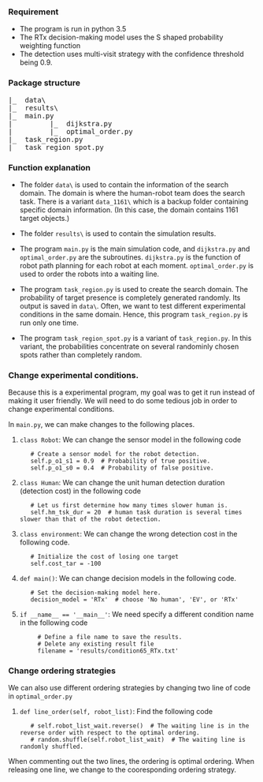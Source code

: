 ### Requirement
- The program is run in python 3.5 
- The RTx decision-making model uses the S shaped probability weighting function
- The detection uses multi-visit strategy with the confidence threshold being 0.9.

### Package structure
<pre>
|_  data\
|_  results\
|_  main.py  
|         |_  dijkstra.py  
|         |_  optimal_order.py
|_  task_region.py
|_  task_region_spot.py
</pre>
### Function explanation
- The folder `data\` is used to contain the information of the search domain. The domain is where the human-robot team does the search task. There is a variant `data_1161\` which is a backup folder containing specific domain information. (In this case, the domain contains 1161 target objects.)

- The folder `results\` is used to contain the simulation results.
- The program `main.py` is the main simulation code, and `dijkstra.py` and `optimal_order.py` are the subroutines. `dijkstra.py` is the function of robot path planning for each robot at each moment. `optimal_order.py` is used to order the robots into a waiting line. 
- The program `task_region.py` is used to create the search domain. The probability of target presence is completely generated randomly. Its output is saved in `data\`. Often, we want to test different experimental conditions in the same domain. Hence, this program `task_region.py` is run only one time. 
- The program `task_region_spot.py` is a variant of `task_region.py`. In this variant, the probabilities concentrate on several randominly chosen spots rather than completely random.  

### Change experimental conditions.
Because this is a experimental program, my goal was to get it run instead of making it user friendly. We will need to do some tedious job in order to change experimental conditions. 

In `main.py`, we can make changes to the following places.  
1. `class Robot`: We can change the sensor model in the following code

          # Create a sensor model for the robot detection.
          self.p_o1_s1 = 0.9  # Probability of true positive.
          self.p_o1_s0 = 0.4  # Probability of false positive.

2. `class Human`: We can change the unit human detection duration (detection cost) in the following code

          # Let us first determine how many times slower human is.
          self.hm_tsk_dur = 20  # human task duration is several times slower than that of the robot detection.

3. `class environment`: We can change the wrong detection cost in the following code.
                 
          # Initialize the cost of losing one target
          self.cost_tar = -100

4. `def main()`: We can change decision models in the following code.

          # Set the decision-making model here.
          decision_model = 'RTx'  # choose 'No human', 'EV', or 'RTx'
 
5. `if __name__ == '__main__'`: We need specify a different condition name in the following code

            # Define a file name to save the results.
            # Delete any existing result file
            filename = 'results/condition65_RTx.txt'
            
 ### Change ordering strategies
 We can also use different ordering strategies by changing two line of code in `optimal_order.py`
 
 1. `def line_order(self, robot_list)`: Find the following code
         
           # self.robot_list_wait.reverse()  # The waiting line is in the reverse order with respect to the optimal ordering.
           # random.shuffle(self.robot_list_wait)  # The waiting line is randomly shuffled.
  When commenting out the two lines, the ordering is optimal ordering. When releasing one line, we change to the cooresponding ordering strategy. 
